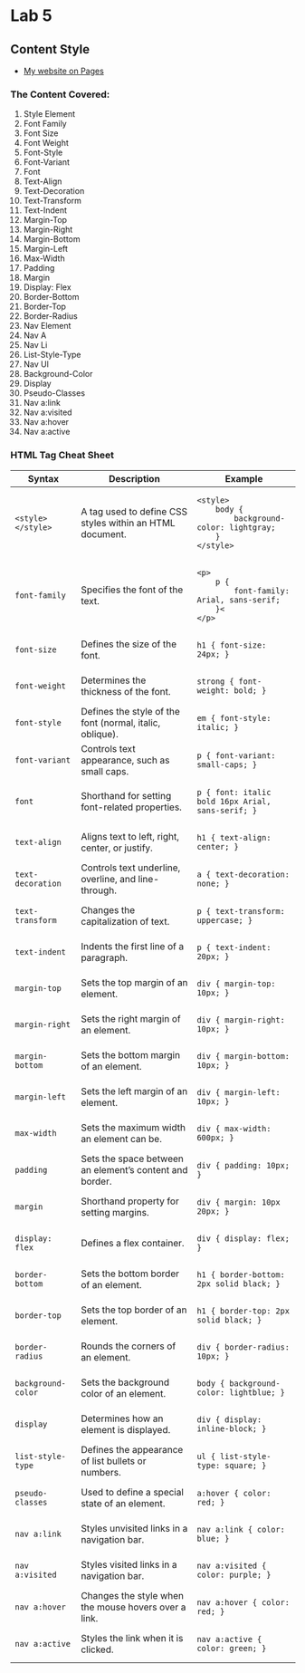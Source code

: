 # Lab 5
## Content Style

- [My website on Pages](https://jefftam79.github.io/lab5/)

### The Content Covered:
1. Style Element 
2.  Font Family
3. Font Size 
4. Font Weight 
5. Font-Style 
6. Font-Variant 
7. Font 
8. Text-Align 
9. Text-Decoration 
10. Text-Transform
11. Text-Indent
12. Margin-Top
13. Margin-Right
14. Margin-Bottom
15. Margin-Left
16. Max-Width
17. Padding
18. Margin
19. Display: Flex
20. Border-Bottom
21. Border-Top
22. Border-Radius
23. Nav Element
23. Nav A
24. Nav Li
25. List-Style-Type
26. Nav Ul
27. Background-Color
28. Display
29. Pseudo-Classes
30. Nav a:link
31. Nav a:visited
32. Nav a:hover
33. Nav a:active

### HTML Tag Cheat Sheet
<table>
    <thead>
        <tr>
            <th>Syntax</th>
            <th>Description</th>
            <th>Example</th>
        </tr>
    </thead>
    <tbody>
        <tr>
            <td>
                <pre><code>&lt;style&gt;&lt;/style&gt;</code></pre>
            </td>
            <td>A tag used to define CSS styles within an HTML document.</td>
            <td>
                <pre><code>&lt;style&gt;
    body {
        background-color: lightgray;
    }
&lt;/style&gt;</code></pre>
            </td>
        </tr>
        <tr>
            <td><code>font-family</code></td>
            <td>Specifies the font of the text.</td>
            <td>
                <pre><code>&lt;p&gt;
    p { 
        font-family: Arial, sans-serif; 
    }<
&lt;/p&gt;</code></pre>
            </td>
        </tr>
        <tr>
            <td><code>font-size</code></td>
            <td>Defines the size of the font.</td>
            <td><pre><code>h1 { font-size: 24px; }</code></pre></td>
        </tr>
        <tr>
            <td><code>font-weight</code></td>
            <td>Determines the thickness of the font.</td>
            <td><pre><code>strong { font-weight: bold; }</code></pre></td>
        </tr>
        <tr>
            <td><code>font-style</code></td>
            <td>Defines the style of the font (normal, italic, oblique).</td>
            <td><pre><code>em { font-style: italic; }</code></pre></td>
        </tr>
        <tr>
            <td><code>font-variant</code></td>
            <td>Controls text appearance, such as small caps.</td>
            <td><pre><code>p { font-variant: small-caps; }</code></pre></td>
        </tr>
        <tr>
            <td><code>font</code></td>
            <td>Shorthand for setting font-related properties.</td>
            <td><pre><code>p { font: italic bold 16px Arial, sans-serif; }</code></pre></td>
        </tr>
        <tr>
            <td><code>text-align</code></td>
            <td>Aligns text to left, right, center, or justify.</td>
            <td><pre><code>h1 { text-align: center; }</code></pre></td>
        </tr>
        <tr>
            <td><code>text-decoration</code></td>
            <td>Controls text underline, overline, and line-through.</td>
            <td><pre><code>a { text-decoration: none; }</code></pre></td>
        </tr>
        <tr>
            <td><code>text-transform</code></td>
            <td>Changes the capitalization of text.</td>
            <td><pre><code>p { text-transform: uppercase; }</code></pre></td>
        </tr>
        <tr>
            <td><code>text-indent</code></td>
            <td>Indents the first line of a paragraph.</td>
            <td><pre><code>p { text-indent: 20px; }</code></pre></td>
        </tr>
        <tr>
            <td><code>margin-top</code></td>
            <td>Sets the top margin of an element.</td>
            <td><pre><code>div { margin-top: 10px; }</code></pre></td>
        </tr>
        <tr>
            <td><code>margin-right</code></td>
            <td>Sets the right margin of an element.</td>
            <td><pre><code>div { margin-right: 10px; }</code></pre></td>
        </tr>
        <tr>
            <td><code>margin-bottom</code></td>
            <td>Sets the bottom margin of an element.</td>
            <td><pre><code>div { margin-bottom: 10px; }</code></pre></td>
        </tr>
        <tr>
            <td><code>margin-left</code></td>
            <td>Sets the left margin of an element.</td>
            <td><pre><code>div { margin-left: 10px; }</code></pre></td>
        </tr>
        <tr>
            <td><code>max-width</code></td>
            <td>Sets the maximum width an element can be.</td>
            <td><pre><code>div { max-width: 600px; }</code></pre></td>
        </tr>
        <tr>
            <td><code>padding</code></td>
            <td>Sets the space between an element’s content and border.</td>
            <td><pre><code>div { padding: 10px; }</code></pre></td>
        </tr>
        <tr>
            <td><code>margin</code></td>
            <td>Shorthand property for setting margins.</td>
            <td><pre><code>div { margin: 10px 20px; }</code></pre></td>
        </tr>
        <tr>
            <td><code>display: flex</code></td>
            <td>Defines a flex container.</td>
            <td><pre><code>div { display: flex; }</code></pre></td>
        </tr>
        <tr>
            <td><code>border-bottom</code></td>
            <td>Sets the bottom border of an element.</td>
            <td><pre><code>h1 { border-bottom: 2px solid black; }</code></pre></td>
        </tr>
        <tr>
            <td><code>border-top</code></td>
            <td>Sets the top border of an element.</td>
            <td><pre><code>h1 { border-top: 2px solid black; }</code></pre></td>
        </tr>
        <tr>
            <td><code>border-radius</code></td>
            <td>Rounds the corners of an element.</td>
            <td><pre><code>div { border-radius: 10px; }</code></pre></td>
        </tr>
        <tr>
            <td><code>background-color</code></td>
            <td>Sets the background color of an element.</td>
            <td><pre><code>body { background-color: lightblue; }</code></pre></td>
        </tr>
        <tr>
            <td><code>display</code></td>
            <td>Determines how an element is displayed.</td>
            <td><pre><code>div { display: inline-block; }</code></pre></td>
        </tr>
        <tr>
            <td><code>list-style-type</code></td>
            <td>Defines the appearance of list bullets or numbers.</td>
            <td><pre><code>ul { list-style-type: square; }</code></pre></td>
        </tr>
        <tr>
            <td><code>pseudo-classes</code></td>
            <td>Used to define a special state of an element.</td>
            <td><pre><code>a:hover { color: red; }</code></pre></td>
        </tr>
        <tr>
            <td><code>nav a:link</code></td>
            <td>Styles unvisited links in a navigation bar.</td>
            <td><pre><code>nav a:link { color: blue; }</code></pre></td>
        </tr>
        <tr>
            <td><code>nav a:visited</code></td>
            <td>Styles visited links in a navigation bar.</td>
            <td><pre><code>nav a:visited { color: purple; }</code></pre></td>
        </tr>
        <tr>
            <td><code>nav a:hover</code></td>
            <td>Changes the style when the mouse hovers over a link.</td>
            <td><pre><code>nav a:hover { color: red; }</code></pre></td>
        </tr>
        <tr>
            <td><code>nav a:active</code></td>
            <td>Styles the link when it is clicked.</td>
            <td><pre><code>nav a:active { color: green; }</code></pre></td>
        </tr>
    </tbody>
</table>


